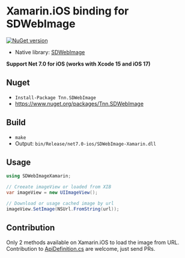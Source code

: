# Xamarin.iOS binding for SDWebImage

[![NuGet version](https://badge.fury.io/nu/Tnn.SDWebImage.svg)](https://badge.fury.io/nu/Tnn.SDWebImage)

- Native library: [SDWebImage](https://github.com/SDWebImage/SDWebImage)

**Support Net 7.0 for iOS (works with Xcode 15 and iOS 17)**

## Nuget

* `Install-Package Tnn.SDWebImage`
* <https://www.nuget.org/packages/Tnn.SDWebImage>

## Build

* `make`
* Output: `bin/Release/net7.0-ios/SDWebImage-Xamarin.dll`

## Usage

```csharp
using SDWebImageXamarin;

// Creeate imageView or loaded from XIB
var imageView = new UIImageView();

// Download or usage cached image by url
imageView.SetImage(NSUrl.FromString(url));
```

## Contribution

Only 2 methods available on Xamarin.iOS to load the image from URL. Contribution to [ApiDefinition.cs](ApiDefinition.cs) are welcome, just send PRs.
